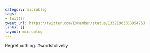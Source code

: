 ```yaml
---
category: microblog
tags:
- twitter
tweet_url: https://twitter.com/ExMember/status/13321903338954753
links: []
layout: microblog
---
```

Regret nothing. #wordstoliveby
